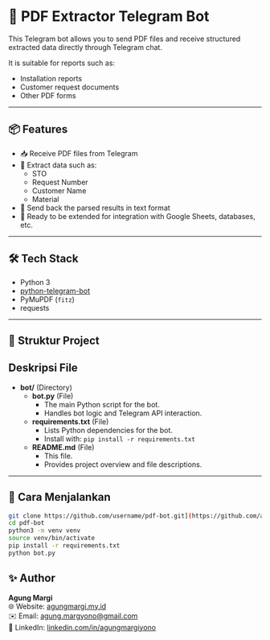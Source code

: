 # 🤖 PDF Extractor Telegram Bot

This Telegram bot allows you to send PDF files and receive structured extracted data directly through Telegram chat.

It is suitable for reports such as:
- Installation reports
- Customer request documents
- Other PDF forms

---

## 📦 Features

- 📥 Receive PDF files from Telegram
- 🧾 Extract data such as:
  - STO
  - Request Number
  - Customer Name
  - Material
- 🔁 Send back the parsed results in text format
- 🚀 Ready to be extended for integration with Google Sheets, databases, etc.

---

## 🛠️ Tech Stack

- Python 3
- [python-telegram-bot](https://github.com/python-telegram-bot/python-telegram-bot)
- PyMuPDF (`fitz`)
- requests

---

## 📂 Struktur Project

## Deskripsi File

* **bot/** (Directory)
    * **bot.py** (File)
        * The main Python script for the bot.
        * Handles bot logic and Telegram API interaction.
    * **requirements.txt** (File)
        * Lists Python dependencies for the bot.
        * Install with: `pip install -r requirements.txt`
    * **README.md** (File)
        * This file.
        * Provides project overview and file descriptions.
---


## 🚀 Cara Menjalankan


```bash
git clone https://github.com/username/pdf-bot.git](https://github.com/agung-margi/bot-pdf-to-googlesheet.git
cd pdf-bot
python3 -m venv venv
source venv/bin/activate
pip install -r requirements.txt
python bot.py


```

## ✨ Author

**Agung Margi**  
🌐 Website: [agungmargi.my.id](https://agungmargi.my.id)  
✉️ Email: agung.margyono@gmail.com  
🔗 LinkedIn: [linkedin.com/in/agungmargiyono](https://linkedin.com/in/agungmargiyono)


